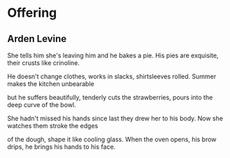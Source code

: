 # Offering
## Arden Levine
She tells him she's leaving him and he
bakes a pie. His pies are exquisite,
their crusts like crinoline.

He doesn't change clothes, works
in slacks, shirtsleeves rolled.
Summer makes the kitchen unbearable

but he suffers beautifully, tenderly
cuts the strawberries, pours
into the deep curve of the bowl.

She hadn't missed his hands since
last they drew her to his body.
Now she watches them stroke the edges

of the dough, shape it like cooling glass.
When the oven opens, his brow drips,
he brings his hands to his face.